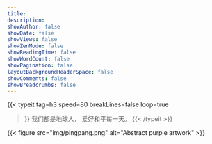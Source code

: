 ```yaml
---
title: 
description:
showAuthor: false
showDate: false
showViews: false
showZenMode: false
showReadingTime: false
showWordCount: false
showPagination: false
layoutBackgroundHeaderSpace: false
showComments: false
showBreadcrumbs: false
---
```



{{< typeit 
  tag=h3
  speed=80
  breakLines=false
  loop=true
>}}
我们都是地球人，
爱好和平每一天。
{{< /typeit >}}

{{< figure
    src="img/pingpang.png"
    alt="Abstract purple artwork"
    >}}
